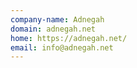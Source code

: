 ```yaml
---
company-name: Adnegah
domain: adnegah.net
home: https://adnegah.net/
email: info@adnegah.net
---
```




